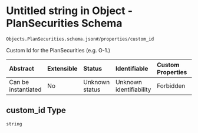 # Untitled string in Object - PlanSecurities Schema

```txt
Objects.PlanSecurities.schema.json#/properties/custom_id
```

Custom Id for the PlanSecurities (e.g. O-1.)

| Abstract            | Extensible | Status         | Identifiable            | Custom Properties | Additional Properties | Access Restrictions | Defined In                                                                                      |
| :------------------ | :--------- | :------------- | :---------------------- | :---------------- | :-------------------- | :------------------ | :---------------------------------------------------------------------------------------------- |
| Can be instantiated | No         | Unknown status | Unknown identifiability | Forbidden         | Allowed               | none                | [PlanSecurities.schema.json*](../out/objects/PlanSecurities.schema.json "open original schema") |

## custom_id Type

`string`
